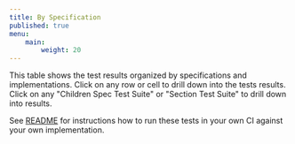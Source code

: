 ```yaml
---
title: By Specification
published: true
menu:
    main:
        weight: 20
---
```


This table shows the test results organized by specifications and implementations. Click on any row or cell to drill down into the tests results. Click on any "Children Spec Test Suite" or "Section Test Suite" to drill down into results.

See [README](https://github.com/ipfs/gateway-conformance/#readme) for instructions how to run these tests in your own CI against your own implementation.

<!--more-->
